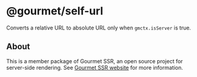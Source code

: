 # @gourmet/self-url
Converts a relative URL to absolute URL only when `gmctx.isServer` is true.
## About
This is a member package of Gourmet SSR, an open source project for server-side rendering.
See [Gourmet SSR website](https://ssr.gourmetjs.org) for more information.
